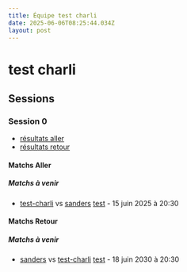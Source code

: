 ```yaml
---
title: Équipe test charli
date: 2025-06-06T08:25:44.034Z
layout: post
---
```


# test charli

## Sessions

### Session 0
- [résultats aller ](/scores/session-0/groupe-2/aller/)
- [résultats retour](/scores/session-0/groupe-2/retour/)

#### Matchs Aller

##### Matchs à venir

- [test-charli](/teams/test-charli) vs [sanders](/teams/sanders) [test](/stades/test) - 15 juin 2025 à 20:30

#### Matchs Retour

##### Matchs à venir

- [sanders](/teams/sanders) vs [test-charli](/teams/test-charli) [test](/stades/test) - 18 juin 2030 à 20:30

